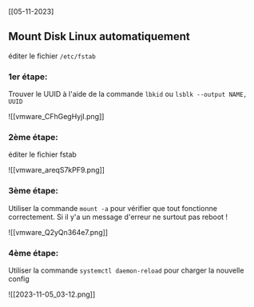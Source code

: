 [[05-11-2023]


## Mount Disk Linux automatiquement


éditer le fichier ``/etc/fstab`` 

### 1er étape:

Trouver le UUID à l'aide de la commande ``lbkid`` ou 
``lsblk --output NAME, UUID``

![[vmware_CFhGegHyjI.png]]

### 2ème étape:

éditer le fichier fstab


![[vmware_areqS7kPF9.png]]

### 3ème étape:

Utiliser la commande ``mount -a`` pour vérifier que tout fonctionne correctement. 
Si il y'a un message d'erreur ne surtout pas reboot !

![[vmware_Q2yQn364e7.png]]

### 4ème étape:

Utiliser la commande ``systemctl daemon-reload`` pour charger la nouvelle config


![[2023-11-05_03-12.png]]

